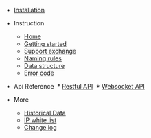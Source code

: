 * [Installation](./a/installation.md)

* Instruction
  * [Home](./a/instruction/home.md)
  * [Getting started](./a/instruction/getting-started.md)
  * [Support exchange](./a/instruction/supported-exchange.md)
  * [Naming rules](./a/instruction/naming-rules.md)
  * [Data structure](./a/instruction/data-structure.md)
  * [Error code](./a/instruction/error-code.md)


* Api Reference
  * [Restful API](./a/api-refer/rest-api.md)
  * [Websocket API](./a/api-refer/ws-api.md)

* More
  * [Historical Data](./a/more/historical-data.md)
  * [IP white list](./a/more/ip-white-list.md)
  * [Change log](./a/change-log.md)

